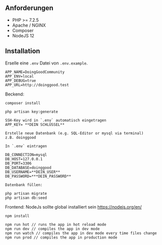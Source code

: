 ## Anforderungen

- PHP >= 7.2.5
- Apache / NGINX
- Composer
- NodeJS 12

## Installation

Erselle eine `.env` Datei von `.env.example`.

```
APP_NAME=DoingGoodCommunity
APP_ENV=local
APP_DEBUG=true
APP_URL=http://doinggood.test
```

Beckend:
```
composer install

php artisan key:generate

SSH-Key wird in `.env` automatisch eingetragen
APP_KEY= **DEIN SCHLÜSSEL**

Erstelle neue Datenbank (e.g. SQL-Editor or mysql via terminal)
z.B. doinggood

In `.env` eintragen

DB_CONNECTION=mysql
DB_HOST=127.0.0.1
DB_PORT=3306
DB_DATABASE=doinggood
DB_USERNAME=**DEIN_USER**
DB_PASSWORD=***DEIN_PASSWORD**

Datenbank füllen:

php artisan migrate
php artisan db:seed

```

Frontend:
NodeJs sollte global installiert sein
https://nodejs.org/en/

```
npm install

npm run hot // runs the app in hot reload mode
npm run dev // compiles the app in dev mode
npm run watch // compiles the app in dev mode every time files change
npm run prod // compiles the app in production mode
```